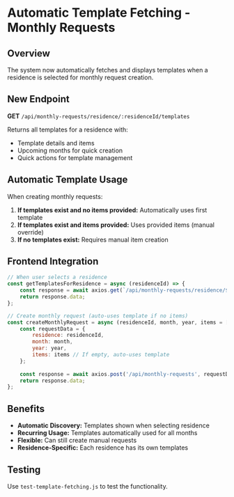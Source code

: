 # Automatic Template Fetching - Monthly Requests

## Overview

The system now automatically fetches and displays templates when a residence is selected for monthly request creation.

## New Endpoint

**GET** `/api/monthly-requests/residence/:residenceId/templates`

Returns all templates for a residence with:
- Template details and items
- Upcoming months for quick creation
- Quick actions for template management

## Automatic Template Usage

When creating monthly requests:

1. **If templates exist and no items provided:** Automatically uses first template
2. **If templates exist and items provided:** Uses provided items (manual override)
3. **If no templates exist:** Requires manual item creation

## Frontend Integration

```javascript
// When user selects a residence
const getTemplatesForResidence = async (residenceId) => {
    const response = await axios.get(`/api/monthly-requests/residence/${residenceId}/templates`);
    return response.data;
};

// Create monthly request (auto-uses template if no items)
const createMonthlyRequest = async (residenceId, month, year, items = []) => {
    const requestData = {
        residence: residenceId,
        month: month,
        year: year,
        items: items // If empty, auto-uses template
    };
    
    const response = await axios.post('/api/monthly-requests', requestData);
    return response.data;
};
```

## Benefits

- **Automatic Discovery:** Templates shown when selecting residence
- **Recurring Usage:** Templates automatically used for all months
- **Flexible:** Can still create manual requests
- **Residence-Specific:** Each residence has its own templates

## Testing

Use `test-template-fetching.js` to test the functionality. 